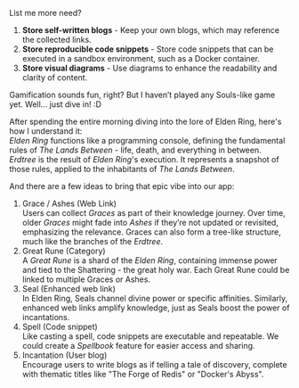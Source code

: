 List me more need?

1. **Store self-written blogs** - Keep your own blogs, which may reference the collected links.
2. **Store reproducible code snippets** - Store code snippets that can be executed in a sandbox environment, such as a Docker container.
3. **Store visual diagrams** - Use diagrams to enhance the readability and clarity of content.

Gamification sounds fun, right? But I haven’t played any Souls-like game yet. Well... just dive in! :D

After spending the entire morning diving into the lore of Elden Ring, here's how I understand it:  
_Elden Ring_ functions like a programming console, defining the fundamental rules of _The Lands Between_ - life, death, and everything in between.  
_Erdtree_ is the result of _Elden Ring_'s execution. It represents a snapshot of those rules, applied to the inhabitants of _The Lands Between_.

And there are a few ideas to bring that epic vibe into our app:

1. Grace / Ashes (Web Link)  
   Users can collect _Graces_ as part of their knowledge journey. Over time, older _Graces_ might fade into _Ashes_ if they’re not updated or revisited, emphasizing the relevance. Graces can also form a tree-like structure, much like the branches of the _Erdtree_.
2. Great Rune (Category)  
   A _Great Rune_ is a shard of the _Elden Ring_, containing immense power and tied to the Shattering - the great holy war. Each Great Rune could be linked to multiple Graces or Ashes.
3. Seal (Enhanced web link)  
   In Elden Ring, Seals channel divine power or specific affinities. Similarly, enhanced web links amplify knowledge, just as Seals boost the power of incantations.
4. Spell (Code snippet)  
   Like casting a spell, code snippets are executable and repeatable. We could create a _Spellbook_ feature for easier access and sharing.
5. Incantation (User blog)  
   Encourage users to write blogs as if telling a tale of discovery, complete with thematic titles like "The Forge of Redis" or "Docker's Abyss".

